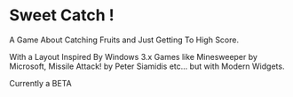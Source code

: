# Sweet Catch !

A Game About Catching Fruits and Just Getting To High Score.

With a Layout Inspired By Windows 3.x Games like Minesweeper by Microsoft, Missile Attack! by Peter Siamidis etc... but with Modern Widgets.

Currently a BETA
